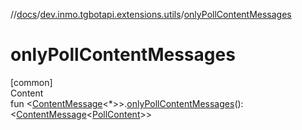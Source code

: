 //[docs](../../index.md)/[dev.inmo.tgbotapi.extensions.utils](index.md)/[onlyPollContentMessages](only-poll-content-messages.md)



# onlyPollContentMessages  
[common]  
Content  
fun <[ContentMessage](../dev.inmo.tgbotapi.types.message.abstracts/-content-message/index.md)<*>>.[onlyPollContentMessages](only-poll-content-messages.md)(): <[ContentMessage](../dev.inmo.tgbotapi.types.message.abstracts/-content-message/index.md)<[PollContent](../dev.inmo.tgbotapi.types.message.content/-poll-content/index.md)>>  



